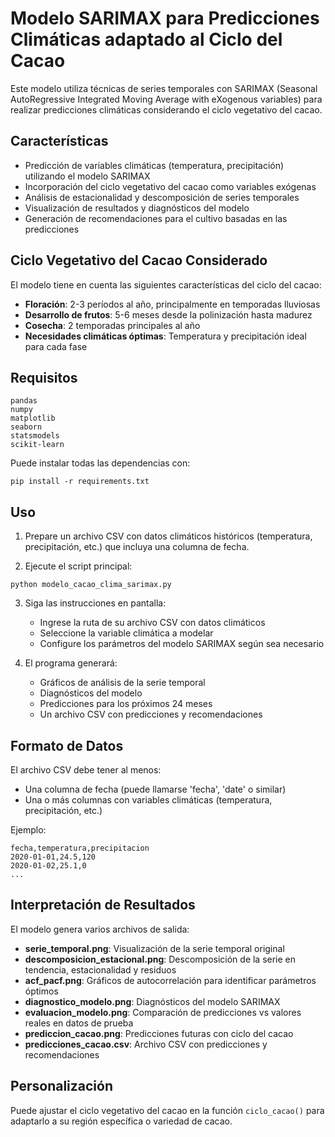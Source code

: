 # Modelo SARIMAX para Predicciones Climáticas adaptado al Ciclo del Cacao

Este modelo utiliza técnicas de series temporales con SARIMAX (Seasonal AutoRegressive Integrated Moving Average with eXogenous variables) para realizar predicciones climáticas considerando el ciclo vegetativo del cacao.

## Características

- Predicción de variables climáticas (temperatura, precipitación) utilizando el modelo SARIMAX
- Incorporación del ciclo vegetativo del cacao como variables exógenas
- Análisis de estacionalidad y descomposición de series temporales
- Visualización de resultados y diagnósticos del modelo
- Generación de recomendaciones para el cultivo basadas en las predicciones

## Ciclo Vegetativo del Cacao Considerado

El modelo tiene en cuenta las siguientes características del ciclo del cacao:

- **Floración**: 2-3 períodos al año, principalmente en temporadas lluviosas
- **Desarrollo de frutos**: 5-6 meses desde la polinización hasta madurez
- **Cosecha**: 2 temporadas principales al año
- **Necesidades climáticas óptimas**: Temperatura y precipitación ideal para cada fase

## Requisitos

```
pandas
numpy
matplotlib
seaborn
statsmodels
scikit-learn
```

Puede instalar todas las dependencias con:

```
pip install -r requirements.txt
```

## Uso

1. Prepare un archivo CSV con datos climáticos históricos (temperatura, precipitación, etc.) que incluya una columna de fecha.

2. Ejecute el script principal:

```
python modelo_cacao_clima_sarimax.py
```

3. Siga las instrucciones en pantalla:
   - Ingrese la ruta de su archivo CSV con datos climáticos
   - Seleccione la variable climática a modelar
   - Configure los parámetros del modelo SARIMAX según sea necesario

4. El programa generará:
   - Gráficos de análisis de la serie temporal
   - Diagnósticos del modelo
   - Predicciones para los próximos 24 meses
   - Un archivo CSV con predicciones y recomendaciones

## Formato de Datos

El archivo CSV debe tener al menos:
- Una columna de fecha (puede llamarse 'fecha', 'date' o similar)
- Una o más columnas con variables climáticas (temperatura, precipitación, etc.)

Ejemplo:
```
fecha,temperatura,precipitacion
2020-01-01,24.5,120
2020-01-02,25.1,0
...
```

## Interpretación de Resultados

El modelo genera varios archivos de salida:
- **serie_temporal.png**: Visualización de la serie temporal original
- **descomposicion_estacional.png**: Descomposición de la serie en tendencia, estacionalidad y residuos
- **acf_pacf.png**: Gráficos de autocorrelación para identificar parámetros óptimos
- **diagnostico_modelo.png**: Diagnósticos del modelo SARIMAX
- **evaluacion_modelo.png**: Comparación de predicciones vs valores reales en datos de prueba
- **prediccion_cacao.png**: Predicciones futuras con ciclo del cacao
- **predicciones_cacao.csv**: Archivo CSV con predicciones y recomendaciones

## Personalización

Puede ajustar el ciclo vegetativo del cacao en la función `ciclo_cacao()` para adaptarlo a su región específica o variedad de cacao. 